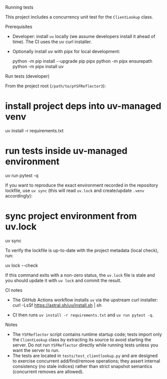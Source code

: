 Running tests

This project includes a concurrency unit test for the `ClientLookup` class.

Prerequisites
- Developer: install `uv` locally (we assume developers install it ahead of time). The CI uses the uv curl installer.
- Optionally install uv with pipx for local development:

  python -m pip install --upgrade pip pipx
  python -m pipx ensurepath
  python -m pipx install uv

Run tests (developer)

From the project root (`/path/to/pYSFReflector3`):

  # install project deps into uv-managed venv
  uv install -r requirements.txt

  # run tests inside uv-managed environment
  uv run pytest -q

If you want to reproduce the exact environment recorded in the repository lockfile, use `uv sync` (this will read `uv.lock` and create/update `.venv` accordingly):

  # sync project environment from uv.lock
  uv sync

To verify the lockfile is up-to-date with the project metadata (local check), run:

  uv lock --check

If this command exits with a non-zero status, the `uv.lock` file is stale and you should update it with `uv lock` and commit the result.

CI notes

- The GitHub Actions workflow installs `uv` via the upstream curl installer:
  curl -LsSf https://astral.sh/uv/install.sh | sh

- CI then runs `uv install -r requirements.txt` and `uv run pytest -q`.

Notes
- The `YSFReflector` script contains runtime startup code; tests import only the `ClientLookup` class by extracting its source to avoid starting the server. Do not run `YSFReflector` directly while running tests unless you want the server to run.
- The tests are located in `tests/test_clientlookup.py` and are designed to exercise concurrent add/find/remove operations; they assert internal consistency (no stale indices) rather than strict snapshot semantics (concurrent removes are allowed).
